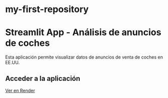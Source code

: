# my-first-repository

# Streamlit App - Análisis de anuncios de coches

Esta aplicación permite visualizar datos de anuncios de venta de coches en EE.UU.

## Acceder a la aplicación
[Ver en Render](https://proyecto-7-tripleten-j01r.onrender.com)